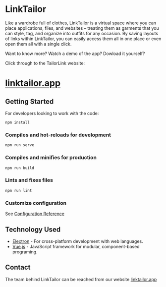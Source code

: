 # LinkTailor
Like a wardrobe full of clothes, LinkTailor is a virtual space where you can place applications, files, and websites – treating them as garments that you can style, tag, and organize into outfits for any occasion. By saving layouts of links within LinkTailor, you can easily access them all in one place or even open them all with a single click.

Want to know more? Watch a demo of the app? Dowload it yourself?

Click through to the TailorLink website:
# [linktailor.app](linktailor.app)

## Getting Started
For developers looking to work with the code:
```
npm install
```

### Compiles and hot-reloads for development
```
npm run serve
```

### Compiles and minifies for production
```
npm run build
```

### Lints and fixes files
```
npm run lint
```

### Customize configuration
See [Configuration Reference](https://cli.vuejs.org/config/)


## Technology Used

* [Electron](https://www.electronjs.org/) - For cross-platform development with web languages.
* [Vue.js](https://vuejs.org/) - JavaScript framework for modular, component-based programing.


## Contact
The team behind LinkTailor can be reached from our website [linktailor.app](linktailor.app)

